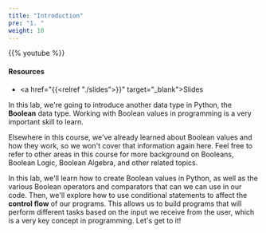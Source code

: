 ```yaml
---
title: "Introduction"
pre: "1. "
weight: 10
---
```


{{% youtube  %}}

#### Resources

* <a href="{{<relref "./slides">}}" target="_blank">Slides</a>

In this lab, we're going to introduce another data type in Python, the **Boolean** data type. Working with Boolean values in programming is a very important skill to learn.

Elsewhere in this course, we've already learned about Boolean values and how they work, so we won't cover that information again here. Feel free to refer to other areas in this course for more background on Booleans, Boolean Logic, Boolean Algebra, and other related topics.

In this lab, we'll learn how to create Boolean values in Python, as well as the various Boolean operators and comparators that can we can use in our code. Then, we'll explore how to use conditional statements to affect the **control flow** of our programs. This allows us to build programs that will perform different tasks based on the input we receive from the user, which is a very key concept in programming. Let's get to it!